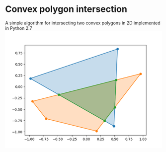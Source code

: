 # Convex polygon intersection
A simple algorithm for intersecting two convex polygons in 2D implemented in Python 2.7
![example](example.png "example")